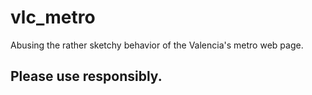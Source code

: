 # vlc_metro
Abusing the rather sketchy behavior of the Valencia's metro web page.

## Please use responsibly.
